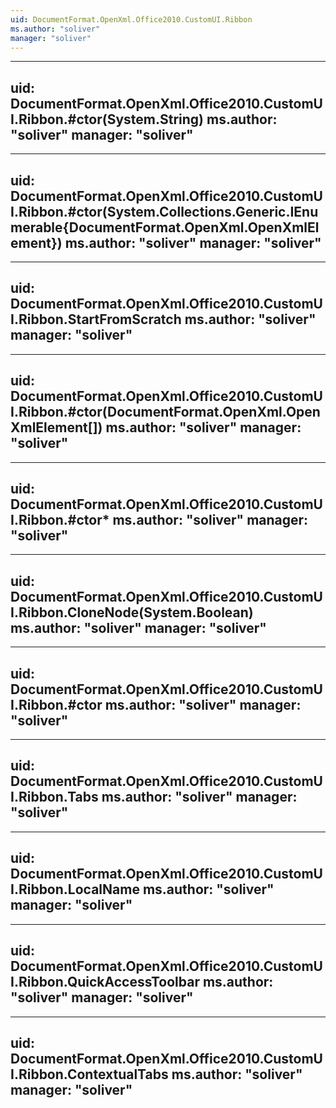 ```yaml
---
uid: DocumentFormat.OpenXml.Office2010.CustomUI.Ribbon
ms.author: "soliver"
manager: "soliver"
---
```


---
uid: DocumentFormat.OpenXml.Office2010.CustomUI.Ribbon.#ctor(System.String)
ms.author: "soliver"
manager: "soliver"
---

---
uid: DocumentFormat.OpenXml.Office2010.CustomUI.Ribbon.#ctor(System.Collections.Generic.IEnumerable{DocumentFormat.OpenXml.OpenXmlElement})
ms.author: "soliver"
manager: "soliver"
---

---
uid: DocumentFormat.OpenXml.Office2010.CustomUI.Ribbon.StartFromScratch
ms.author: "soliver"
manager: "soliver"
---

---
uid: DocumentFormat.OpenXml.Office2010.CustomUI.Ribbon.#ctor(DocumentFormat.OpenXml.OpenXmlElement[])
ms.author: "soliver"
manager: "soliver"
---

---
uid: DocumentFormat.OpenXml.Office2010.CustomUI.Ribbon.#ctor*
ms.author: "soliver"
manager: "soliver"
---

---
uid: DocumentFormat.OpenXml.Office2010.CustomUI.Ribbon.CloneNode(System.Boolean)
ms.author: "soliver"
manager: "soliver"
---

---
uid: DocumentFormat.OpenXml.Office2010.CustomUI.Ribbon.#ctor
ms.author: "soliver"
manager: "soliver"
---

---
uid: DocumentFormat.OpenXml.Office2010.CustomUI.Ribbon.Tabs
ms.author: "soliver"
manager: "soliver"
---

---
uid: DocumentFormat.OpenXml.Office2010.CustomUI.Ribbon.LocalName
ms.author: "soliver"
manager: "soliver"
---

---
uid: DocumentFormat.OpenXml.Office2010.CustomUI.Ribbon.QuickAccessToolbar
ms.author: "soliver"
manager: "soliver"
---

---
uid: DocumentFormat.OpenXml.Office2010.CustomUI.Ribbon.ContextualTabs
ms.author: "soliver"
manager: "soliver"
---

